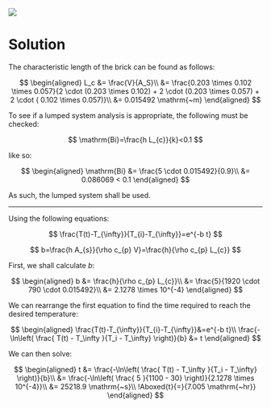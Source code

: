 ![](!imgdir/2ce743136d594ddabb97a20923d7ec6f4ff6a9d9.png)

# Solution

The characteristic length of the brick can be found as follows:

$$
\begin{aligned}
    L_c &= \frac{V}{A_S}\\
    &= \frac{0.203 \times 0.102 \times 0.057}{2 \cdot (0.203 \times 0.102) + 2 \cdot (0.203 \times 0.057) + 2 \cdot ( 0.102 \times 0.057)}\\
    &= 0.015492 \mathrm{~m}
\end{aligned}
$$

To see if a lumped system analysis is appropriate, the following must be checked:

$$
\mathrm{Bi}=\frac{h L_{c}}{k}<0.1
$$

like so:

$$
\begin{aligned}
    \mathrm{Bi} &= \frac{5 \cdot 0.015492}{0.9}\\
    &= 0.086069 < 0.1
\end{aligned}
$$

As such, the lumped system shall be used.

***

Using the following equations:

$$
\frac{T(t)-T_{\infty}}{T_{i}-T_{\infty}}=e^{-b t}
$$

$$
b=\frac{h A_{s}}{\rho c_{p} V}=\frac{h}{\rho c_{p} L_{c}}
$$

First, we shall calculate $b$:

$$
\begin{aligned}
    b &= \frac{h}{\rho c_{p} L_{c}}\\
    &= \frac{5}{1920 \cdot 790 \cdot 0.015492}\\
    &= 2.1278 \times 10^{-4}
\end{aligned}
$$

We can rearrange the first equation to find the time required to reach the desired temperature:

$$
\begin{aligned}
    \frac{T(t)-T_{\infty}}{T_{i}-T_{\infty}}&=e^{-b t}\\
    \frac{-\ln\left( \frac{ T(t) - T_\infty }{T_i - T_\infty} \right)}{b} &= t
\end{aligned}
$$

We can then solve:

$$
\begin{aligned}
    t &= \frac{-\ln\left( \frac{ T(t) - T_\infty }{T_i - T_\infty} \right)}{b}\\
    &= \frac{-\ln\left( \frac{ 5 }{1100 - 30} \right)}{2.1278 \times 10^{-4}}\\
    &= 25218.9 \mathrm{~s}\\
    !Aboxed{t}{=}{7.005 \mathrm{~hr}}
\end{aligned}
$$